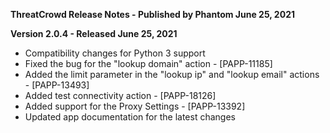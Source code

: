 **ThreatCrowd Release Notes - Published by Phantom June 25, 2021**


**Version 2.0.4 - Released June 25, 2021**

* Compatibility changes for Python 3 support
* Fixed the bug for the "lookup domain" action - [PAPP-11185]
* Added the limit parameter in the "lookup ip" and "lookup email" actions - [PAPP-13493]
* Added test connectivity action - [PAPP-18126]
* Added support for the Proxy Settings - [PAPP-13392]
* Updated app documentation for the latest changes
